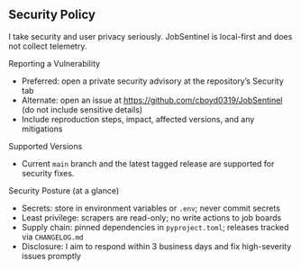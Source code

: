 ## Security Policy

I take security and user privacy seriously. JobSentinel is local-first and does not collect telemetry.

Reporting a Vulnerability
- Preferred: open a private security advisory at the repository’s Security tab
- Alternate: open an issue at https://github.com/cboyd0319/JobSentinel (do not include sensitive details)
- Include reproduction steps, impact, affected versions, and any mitigations

Supported Versions
- Current `main` branch and the latest tagged release are supported for security fixes.

Security Posture (at a glance)
- Secrets: store in environment variables or `.env`; never commit secrets
- Least privilege: scrapers are read-only; no write actions to job boards
- Supply chain: pinned dependencies in `pyproject.toml`; releases tracked via `CHANGELOG.md`
- Disclosure: I aim to respond within 3 business days and fix high-severity issues promptly
